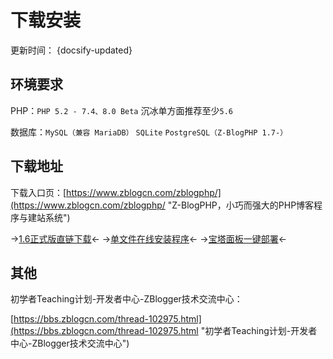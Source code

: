 # 下载安装

更新时间： {docsify-updated}

## 环境要求

PHP：`PHP 5.2 - 7.4、8.0 Beta` 沉冰单方面推荐至少`5.6`

数据库：`MySQL（兼容 MariaDB）` `SQLite` `PostgreSQL（Z-BlogPHP 1.7-）`

## 下载地址

下载入口页：[https://www.zblogcn.com/zblogphp/](https://www.zblogcn.com/zblogphp/ "Z-BlogPHP，小巧而强大的PHP博客程序与建站系统")

→[1.6正式版直链下载](https://www.zblogcn.com/program/zblogphp16/ "Z-BlogPHP 1.6 Valyria 正式版")← →[单文件在线安装程序](http://bbs.zblogcn.com/thread-84444-1-1.html "Z-BlogPHP在线安装程序")← →[宝塔面板一键部署](https://blog.zblogcn.com/2017/08/11/95/ "菠萝阁-使用宝塔面板一键部署Z-BlogPHP")←

## 其他

初学者Teaching计划-开发者中心-ZBlogger技术交流中心：

[https://bbs.zblogcn.com/thread-102975.html](https://bbs.zblogcn.com/thread-102975.html "初学者Teaching计划-开发者中心-ZBlogger技术交流中心")